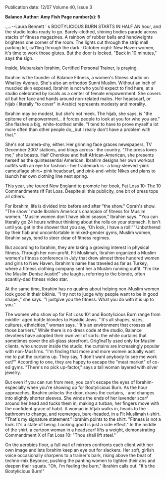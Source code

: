 Publication date: 12/07
Volume 40, Issue 3

**Balance**
**Author: Amy Fish**
**Page number(s): 5**

.,...--Laura Bennett 
' s 
BOOTYLICIOUS BURN STARTS IN HALF AN 
hour, and the studio looks ready to go. 
Barely-clothed, shining bodies parade 
across stacks of fitness magazines. A 
rainbow of rubber balls and handweights 
brightens one corner of the room. The 
lights cut through the strip mall parking 
lot, ca11ing through the dark · October 
night: New Haven women, it's time to 
work those glutes. But the door is locked. 
"Back in 10 minutes," says the sign. 

Inside, Mubarakah Ibrahim, Certified 
Personal Trainer, is praying. 

Ibrahim is the founder of Balance 
Fitness, a women's fitness studio on 
Whalley Avenue. She's also an orthodox 
Sunni Muslim. Without an inch of 
muscled skin exposed, Ibrahim is not 
who you'd expect to find here, at a studio 
celebrated by locals as a center of female 
empowerment. She covers all but her face 
and hands around non-related males. Her 
headscarf, or hijab ( literally "to cover" in 
Arabic) represents modesty and morality. 

Ibrahim may be modest, but she's not 
meek. The hijab, she says, is "the epitome 
of empowerment... it forces people to 
look at you for who you are." She flashes 
a big, white-toothed smile. "I tend to have 
to prove myself a lot more often than 
other people do,_but I really don't have a 
problem with that." 

She's not camera-shy, either. Her 
grinning face graces newspapers, TV 
December 2007 
stations, and blogs across · the country. 
"The press loves me," she boasts. Half 
Cherokee and half African-American, 
she presents herself as the quintessential 
American. Ibrahim designs her own 
workout outfits with an eye for fashion.-
her trademark is · a long-sleeved ·pink 
camouflage 
shirt~ pink headscarf, and 
pink-and-white Nikes 
and plans to 
launch her own clothing line next spring. 

This year, she toured New England to 
promote her book, Fat Loss 10: The 10 
Commandments rif Fat Loss. Despite all this 
publicity, one bit of press tops all others. 

For Ibrahim, life is divided into before 
and after "the show." Oprah's show. 
"The show'' made Ibrahim America's 
champion of fitness for Muslim women. 
"Muslim women 
don't 
have 
bikini 
season," Ibrahim says. ''You can literally 
go 24 hours without thinking about the 
rolls on your stomach. It isn't until you 
get in the shower that you say, 'Oh look, 
I have a roll!"' Unbothered by their flab 
and uncomfortable in mixed-gender 
gyms, Muslim women, Ibrahim says, 
tend to steer clear of fitness regimes. 

But according to Ibrahim, they are taking 
a growing interest in physical fitness. 
Through her non-profit, Fit Muslimah, 
Ibrahim organized a Muslim women's 
fitness conference in July that drew 
almost three hundred women and girls to 
New Haven. Ibrahim's name has traveled 
as far as Turkey, where a fitness clothing 
company sent her a Muslim running outfit. 
"I'm like the Muslim Denise Austin!" she 
laughs, referring to the blonde, often 
scantily-dad fitness video star. 

At the same time, Ibrahim has 
no qualms about helping non-Muslim 
women look good in their bikinis. ''I try 
not to judge why people want to be in 
good shape.," she says. ''I justgive you the 
fitness. What you do with it is up to you." 

The women who show up for Fat Loss 101 
and Bootylicious Burn range from middle-
aged bottle blondes to Hasidic Jews. ''It's 
all shapes, sizes, cultures, ethnicities," 
woman says. ''It's an environment that 
crosses all those barriers." While there 
is no dress code at the studio, Balance 
devotees have adopted their own veil of 
sorts: the white curtains that sometimes 
cover the all-glass storefront. Orig1na11y 
used only for Muslim clients, who 
uncover inside the studio, the curtains are 
increasingly popular with non-Mus1irns. 
"I'm finding that more and more women 
actually want me to put the curtains up. 
They say, 'I don't want anybody to see me 
work out!"' According to one, they are 
happy to escape the "meat market" of co-
ed gyms. "There's no pick up-factor," says 
a tall woman layered with silver jewelry. 

But even if you can run from men, 
you can't escape the eyes of Ibrahim-
especially when you're 
showing up 
for Bootylicious Burn. As the hour 
approaches, Ibrahim unlocks the door, 
draws the curtains, · and changes into 
slightly shorter sleeves. She winds the ends 
of her lavender scarf around her head 
and tucks them in, making a turban; her 
fingers move with the confident grace of 
habit. A woman in hfjab walks in, heads to 
the bathroom to change, and reemerges, 
bare-headed, in a Fit Muslimah t-shirt. 
"That's my signature statement." Ibrahim 
points to the shirt. "Fitness is not a look. 
It's a state of being. Looking good is just 
a side effect." In the middle of the shirt, 
a cartoon woman in a headscarf lifts a 
weight, demonstrating Commandment X 
of Fat Loss 10: "Thou shall lift steel." 

On the aerobics floor, a full wall 
of mirrors confronts each client with 
her own image and lets Ibrahim keep 
an eye out for slackers. Her soft, girlish 
voice occasionally sharpens to a trainer's 
bark, rising above the beat of techno-mix 
Beyonce, pushing the panting women to 
tighten their abs and deepen their squats. 
"Oh, I'm feeling the burn," Ibrahim 
calls out. "It's the Bootylicious Burn!"